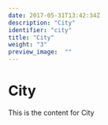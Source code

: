 ```yaml
---
date: 2017-05-31T13:42:34Z
description: "City"
identifier: "city"
title: "City"
weight: "3"
preview_image:	""
---
```


# City
This is the content for City